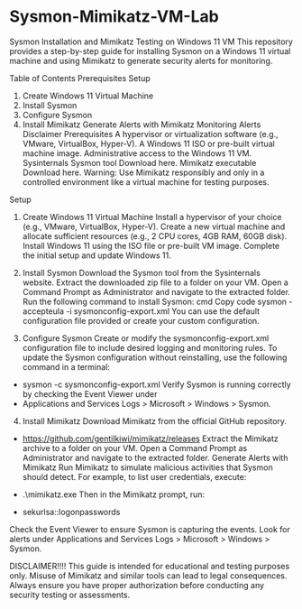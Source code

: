 # Sysmon-Mimikatz-VM-Lab
Sysmon Installation and Mimikatz Testing on Windows 11 VM
This repository provides a step-by-step guide for installing Sysmon on a Windows 11 virtual machine and using Mimikatz to generate security alerts for monitoring.

Table of Contents
Prerequisites
Setup
1. Create Windows 11 Virtual Machine
2. Install Sysmon
3. Configure Sysmon
4. Install Mimikatz
Generate Alerts with Mimikatz
Monitoring Alerts
Disclaimer
Prerequisites
A hypervisor or virtualization software (e.g., VMware, VirtualBox, Hyper-V).
A Windows 11 ISO or pre-built virtual machine image.
Administrative access to the Windows 11 VM.
Sysinternals Sysmon tool Download here.
Mimikatz executable Download here.
Warning: Use Mimikatz responsibly and only in a controlled environment like a virtual machine for testing purposes.

Setup
1. Create Windows 11 Virtual Machine
Install a hypervisor of your choice (e.g., VMware, VirtualBox, Hyper-V).
Create a new virtual machine and allocate sufficient resources (e.g., 2 CPU cores, 4GB RAM, 60GB disk).
Install Windows 11 using the ISO file or pre-built VM image.
Complete the initial setup and update Windows 11.
2. Install Sysmon
Download the Sysmon tool from the Sysinternals website.
Extract the downloaded zip file to a folder on your VM.
Open a Command Prompt as Administrator and navigate to the extracted folder.
Run the following command to install Sysmon:
cmd
Copy code
sysmon -accepteula -i sysmonconfig-export.xml
You can use the default configuration file provided or create your custom configuration.

3. Configure Sysmon
Create or modify the sysmonconfig-export.xml configuration file to include desired logging and monitoring rules.
To update the Sysmon configuration without reinstalling, use the following command in a terminal:
- sysmon -c sysmonconfig-export.xml
Verify Sysmon is running correctly by checking the Event Viewer under
- Applications and Services Logs > Microsoft > Windows > Sysmon.
  
4. Install Mimikatz
Download Mimikatz from the official GitHub repository.
- https://github.com/gentilkiwi/mimikatz/releases
Extract the Mimikatz archive to a folder on your VM.
Open a Command Prompt as Administrator and navigate to the extracted folder.
Generate Alerts with Mimikatz
Run Mimikatz to simulate malicious activities that Sysmon should detect. For example, to list user credentials, execute:
- .\mimikatz.exe
Then in the Mimikatz prompt, run:

- sekurlsa::logonpasswords
  
Check the Event Viewer to ensure Sysmon is capturing the events. Look for alerts under Applications and Services Logs > Microsoft > Windows > Sysmon.

DISCLAIMER!!!!
This guide is intended for educational and testing purposes only. Misuse of Mimikatz and similar tools can lead to legal consequences. Always ensure you have proper authorization before conducting any security testing or assessments.
